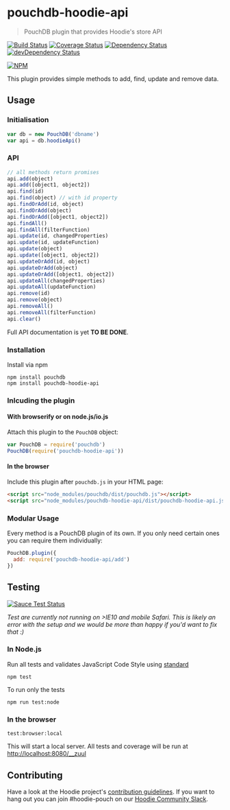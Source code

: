 # pouchdb-hoodie-api

> PouchDB plugin that provides Hoodie's store API

[![Build Status](https://travis-ci.org/hoodiehq/pouchdb-hoodie-api.svg?branch=master)](https://travis-ci.org/hoodiehq/pouchdb-hoodie-api)
[![Coverage Status](https://coveralls.io/repos/hoodiehq/pouchdb-hoodie-api/badge.svg)](https://coveralls.io/r/hoodiehq/pouchdb-hoodie-api)
[![Dependency Status](https://david-dm.org/hoodiehq/pouchdb-hoodie-api.svg)](https://david-dm.org/hoodiehq/pouchdb-hoodie-api)
[![devDependency Status](https://david-dm.org/hoodiehq/pouchdb-hoodie-api/dev-status.svg)](https://david-dm.org/hoodiehq/pouchdb-hoodie-api#info=devDependencies)

[![NPM](https://nodei.co/npm/pouchdb-hoodie-api.png?downloads=true&downloadRank=true&stars=true)](https://nodei.co/npm/pouchdb-hoodie-api/)

This plugin provides simple methods to add, find, update and remove data.

## Usage

### Initialisation

```js
var db = new PouchDB('dbname')
var api = db.hoodieApi()
```

### API

```js
// all methods return promises
api.add(object)
api.add([object1, object2])
api.find(id)
api.find(object) // with id property
api.findOrAdd(id, object)
api.findOrAdd(object)
api.findOrAdd([object1, object2])
api.findAll()
api.findAll(filterFunction)
api.update(id, changedProperties)
api.update(id, updateFunction)
api.update(object)
api.update([object1, object2])
api.updateOrAdd(id, object)
api.updateOrAdd(object)
api.updateOrAdd([object1, object2])
api.updateAll(changedProperties)
api.updateAll(updateFunction)
api.remove(id)
api.remove(object)
api.removeAll()
api.removeAll(filterFunction)
api.clear()
```

Full API documentation is yet **TO BE DONE**.

### Installation

Install via npm

```
npm install pouchdb
npm install pouchdb-hoodie-api
```

### Inlcuding the plugin

#### With browserify or on node.js/io.js

Attach this plugin to the `PouchDB` object:

```js
var PouchDB = require('pouchdb')
PouchDB(require('pouchdb-hoodie-api'))
```

#### In the browser

Include this plugin after `pouchdb.js` in your HTML page:

```html
<script src="node_modules/pouchdb/dist/pouchdb.js"></script>
<script src="node_modules/pouchdb-hoodie-api/dist/pouchdb-hoodie-api.js"></script>
```

### Modular Usage

Every method is a PouchDB plugin of its own. If you only need certain ones you can require them individually:

```js
PouchDB.plugin({
  add: require('pouchdb-hoodie-api/add')
})
```

## Testing

[![Sauce Test Status](https://saucelabs.com/browser-matrix/hoodie-pouch.svg)](https://saucelabs.com/u/hoodie-pouch)

_Test are currently not running on >IE10 and mobile Safari. This is likely an error with the setup and we would be more than happy if you'd want to fix that :)_

### In Node.js

Run all tests and validates JavaScript Code Style using [standard](https://www.npmjs.com/package/standard)

```
npm test
```

To run only the tests

```
npm run test:node
```

### In the browser

```
test:browser:local
```

This will start a local server. All tests and coverage will be run at [http://localhost:8080/__zuul](http://localhost:8080/__zuul)

## Contributing

Have a look at the Hoodie project's [contribution guidelines](https://github.com/hoodiehq/hoodie-dotfiles/blob/master/static/CONTRIBUTING.md).
If you want to hang out you can join #hoodie-pouch on our [Hoodie Community Slack](http://hood.ie/chat/).
